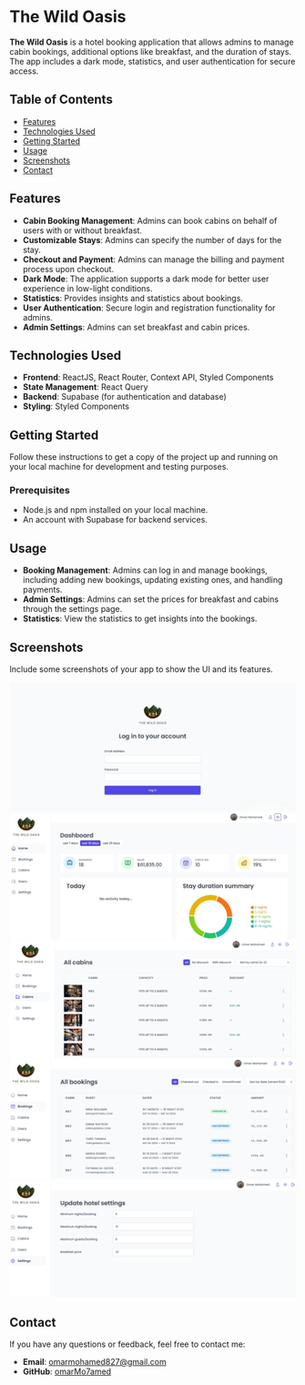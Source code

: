# The Wild Oasis

**The Wild Oasis** is a hotel booking application that allows admins to manage cabin bookings, additional options like breakfast, and the duration of stays. The app includes a dark mode, statistics, and user authentication for secure access.

## Table of Contents
- [Features](#features)
- [Technologies Used](#technologies-used)
- [Getting Started](#getting-started)
- [Usage](#usage)
- [Screenshots](#screenshots)
- [Contact](#contact)

## Features
- **Cabin Booking Management**: Admins can book cabins on behalf of users with or without breakfast.
- **Customizable Stays**: Admins can specify the number of days for the stay.
- **Checkout and Payment**: Admins can manage the billing and payment process upon checkout.
- **Dark Mode**: The application supports a dark mode for better user experience in low-light conditions.
- **Statistics**: Provides insights and statistics about bookings.
- **User Authentication**: Secure login and registration functionality for admins.
- **Admin Settings**: Admins can set breakfast and cabin prices.

## Technologies Used
- **Frontend**: ReactJS, React Router, Context API, Styled Components
- **State Management**: React Query
- **Backend**: Supabase (for authentication and database)
- **Styling**: Styled Components

## Getting Started
Follow these instructions to get a copy of the project up and running on your local machine for development and testing purposes.

### Prerequisites
- Node.js and npm installed on your local machine.
- An account with Supabase for backend services.

## Usage
- **Booking Management**: Admins can log in and manage bookings, including adding new bookings, updating existing ones, and handling payments.
- **Admin Settings**: Admins can set the prices for breakfast and cabins through the settings page.
- **Statistics**: View the statistics to get insights into the bookings.

## Screenshots
Include some screenshots of your app to show the UI and its features.

![Login Page](screenshots/login.png)
![Home Page](screenshots/home.png)
![Cabins Page](screenshots/cabins.png)
![Bookings Page](screenshots/bookings.png)
![Admin Settings](screenshots/settings.png)

## Contact
If you have any questions or feedback, feel free to contact me:
- **Email**: omarmohamed827@gmail.com
- **GitHub**: [omarMo7amed](https://github.com/omarMo7amed)
